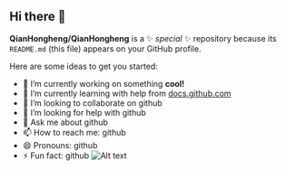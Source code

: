 ## Hi there 👋

**QianHongheng/QianHongheng** is a ✨ _special_ ✨ repository because its `README.md` (this file) appears on your GitHub profile.

Here are some ideas to get you started:

- 🔭 I’m currently working on something **cool!**
- 🌱 I’m currently learning with help from [docs.github.com](docs.github.com)
- 👯 I’m looking to collaborate on github
- 🤔 I’m looking for help with github
- 💬 Ask me about github
- 📫 How to reach me: github
- 😄 Pronouns: github
- ⚡ Fun fact: github
![Alt text]([./image.png](https://encrypted-tbn0.gstatic.com/images?q=tbn:ANd9GcRw6r6q3JZx8pkJzqCuooS7UO87jlj4hk23f8yAFxG46iwQvEDQT4BeV7uVwdZ-SLYCLDk&usqp=CAU))
